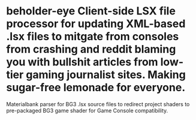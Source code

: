 # beholder-eye Client-side LSX file processor for updating XML-based .lsx files to mitgate from consoles from crashing and reddit blaming you with bullshit articles from low-tier gaming journalist sites. Making sugar-free lemonade for everyone.
Materialbank parser for BG3 .lsx source files to redirect project shaders to pre-packaged BG3 game shader for Game Console compatibility.
